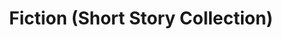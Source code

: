 ---
layout: default
title: Fiction (Short Story Collection)
permalink: /fictionshortstorycollection
---